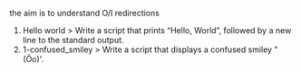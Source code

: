 the aim is to understand O/I redirections
1. Hello world > Write a script that prints “Hello, World”, followed by a new line to the standard output.
2. 1-confused_smiley > Write a script that displays a confused smiley "(Ôo)'.
